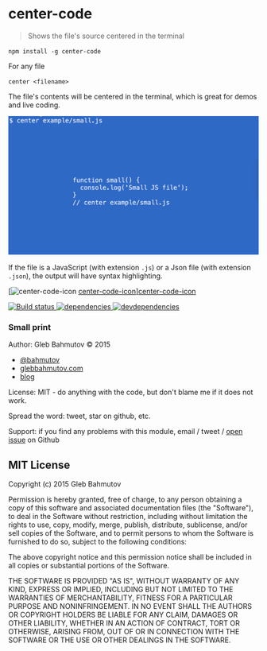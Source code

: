 # center-code

> Shows the file's source centered in the terminal

    npm install -g center-code

For any file

    center <filename>

The file's contents will be centered in the terminal, which is great for demos and live coding.

![center-code](images/center-code.png)

If the file is a JavaScript (with extension `.js`) or a Json file (with extension `.json`),
the output will have syntax highlighting.

[![center-code-icon] [center-code-icon]][center-code-icon]

[![Build status][center-code-ci-image] ][center-code-ci-url]
[![dependencies][center-code-dependencies-image] ][center-code-dependencies-url]
[![devdependencies][center-code-devdependencies-image] ][center-code-devdependencies-url]

### Small print

Author: Gleb Bahmutov &copy; 2015

* [@bahmutov](https://twitter.com/bahmutov)
* [glebbahmutov.com](http://glebbahmutov.com)
* [blog](http://glebbahmutov.com/blog/)

License: MIT - do anything with the code, but don't blame me if it does not work.

Spread the word: tweet, star on github, etc.

Support: if you find any problems with this module, email / tweet /
[open issue](https://github.com/bahmutov/center-code/issues) on Github

## MIT License

Copyright (c) 2015 Gleb Bahmutov

Permission is hereby granted, free of charge, to any person
obtaining a copy of this software and associated documentation
files (the "Software"), to deal in the Software without
restriction, including without limitation the rights to use,
copy, modify, merge, publish, distribute, sublicense, and/or sell
copies of the Software, and to permit persons to whom the
Software is furnished to do so, subject to the following
conditions:

The above copyright notice and this permission notice shall be
included in all copies or substantial portions of the Software.

THE SOFTWARE IS PROVIDED "AS IS", WITHOUT WARRANTY OF ANY KIND,
EXPRESS OR IMPLIED, INCLUDING BUT NOT LIMITED TO THE WARRANTIES
OF MERCHANTABILITY, FITNESS FOR A PARTICULAR PURPOSE AND
NONINFRINGEMENT. IN NO EVENT SHALL THE AUTHORS OR COPYRIGHT
HOLDERS BE LIABLE FOR ANY CLAIM, DAMAGES OR OTHER LIABILITY,
WHETHER IN AN ACTION OF CONTRACT, TORT OR OTHERWISE, ARISING
FROM, OUT OF OR IN CONNECTION WITH THE SOFTWARE OR THE USE OR
OTHER DEALINGS IN THE SOFTWARE.

[center-code-icon]: https://nodei.co/npm/center-code.png?downloads=true
[center-code-url]: https://npmjs.org/package/center-code
[center-code-ci-image]: https://travis-ci.org/bahmutov/center-code.svg?branch=master
[center-code-ci-url]: https://travis-ci.org/bahmutov/center-code
[center-code-dependencies-image]: https://david-dm.org/bahmutov/center-code.svg
[center-code-dependencies-url]: https://david-dm.org/bahmutov/center-code
[center-code-devdependencies-image]: https://david-dm.org/bahmutov/center-code/dev-status.svg
[center-code-devdependencies-url]: https://david-dm.org/bahmutov/center-code#info=devDependencies
